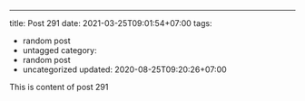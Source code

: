 ---
title: Post 291
date: 2021-03-25T09:01:54+07:00
tags:
  - random post
  - untagged
category:
  - random post
  - uncategorized
updated: 2020-08-25T09:20:26+07:00

This is content of post 291